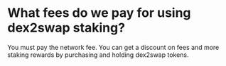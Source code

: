 # What fees do we pay for using dex2swap staking?
You must pay the network fee. You can get a discount on fees and more staking rewards by purchasing and holding dex2swap tokens.
